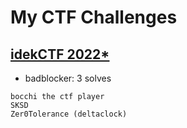 # My CTF Challenges

<!-- TODO: find a better layout for this -->

## [idekCTF 2022*](https://ctftime.org/event/1839)

- badblocker: 3 solves

```
bocchi the ctf player
SKSD
Zer0Tolerance (deltaclock)
```
